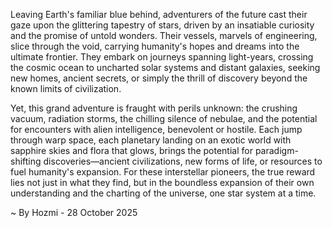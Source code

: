 
Leaving Earth's familiar blue behind, adventurers of the future cast their gaze upon the glittering tapestry of stars, driven by an insatiable curiosity and the promise of untold wonders. Their vessels, marvels of engineering, slice through the void, carrying humanity's hopes and dreams into the ultimate frontier. They embark on journeys spanning light-years, crossing the cosmic ocean to uncharted solar systems and distant galaxies, seeking new homes, ancient secrets, or simply the thrill of discovery beyond the known limits of civilization.

Yet, this grand adventure is fraught with perils unknown: the crushing vacuum, radiation storms, the chilling silence of nebulae, and the potential for encounters with alien intelligence, benevolent or hostile. Each jump through warp space, each planetary landing on an exotic world with sapphire skies and flora that glows, brings the potential for paradigm-shifting discoveries—ancient civilizations, new forms of life, or resources to fuel humanity's expansion. For these interstellar pioneers, the true reward lies not just in what they find, but in the boundless expansion of their own understanding and the charting of the universe, one star system at a time.

~ By Hozmi - 28 October 2025
